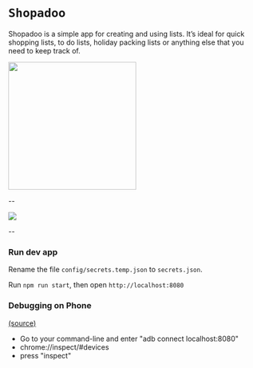 # `Shopadoo`

Shopadoo is a simple app for creating and using lists. It’s ideal for quick shopping lists, to do lists, holiday packing lists or anything else that you need to keep track of.

<a href="http://shopadoo.styrit.com/" target="_blank">
    <img src="https://styrit.com/shopadoo/web-badge.png" width="256" />
</a>

--

![](https://styrit.com/shopadoo/onboarding.jpg)

--

### Run dev app

Rename the file `config/secrets.temp.json` to `secrets.json`.

Run `npm run start`, then open `http://localhost:8080`

### Debugging on Phone

[(source)](https://dev.to/haideralipunjabi/testing-pwas-on-mobile-devices-during-development-22mm)

- Go to your command-line and enter "adb connect localhost:8080"
- chrome://inspect/#devices
- press "inspect"
